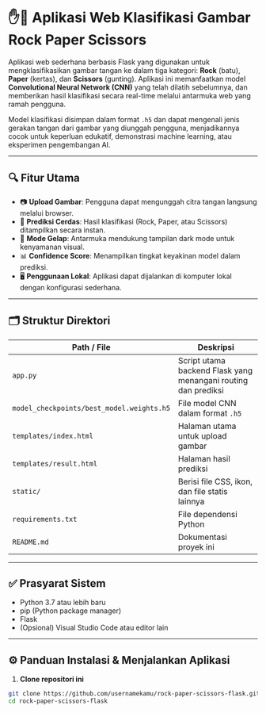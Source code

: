 # ✋🧠 Aplikasi Web Klasifikasi Gambar Rock Paper Scissors

Aplikasi web sederhana berbasis Flask yang digunakan untuk mengklasifikasikan gambar tangan ke dalam tiga kategori: **Rock** (batu), **Paper** (kertas), dan **Scissors** (gunting). Aplikasi ini memanfaatkan model **Convolutional Neural Network (CNN)** yang telah dilatih sebelumnya, dan memberikan hasil klasifikasi secara real-time melalui antarmuka web yang ramah pengguna.

Model klasifikasi disimpan dalam format `.h5` dan dapat mengenali jenis gerakan tangan dari gambar yang diunggah pengguna, menjadikannya cocok untuk keperluan edukatif, demonstrasi machine learning, atau eksperimen pengembangan AI.

---

## 🔍 Fitur Utama

- 📷 **Upload Gambar**: Pengguna dapat mengunggah citra tangan langsung melalui browser.
- 🧠 **Prediksi Cerdas**: Hasil klasifikasi (Rock, Paper, atau Scissors) ditampilkan secara instan.
- 🌙 **Mode Gelap**: Antarmuka mendukung tampilan dark mode untuk kenyamanan visual.
- 📊 **Confidence Score**: Menampilkan tingkat keyakinan model dalam prediksi.
- 🖥️ **Penggunaan Lokal**: Aplikasi dapat dijalankan di komputer lokal dengan konfigurasi sederhana.

---

## 🗂️ Struktur Direktori

| Path / File                         | Deskripsi                                                                 |
|------------------------------------|--------------------------------------------------------------------------|
| `app.py`                           | Script utama backend Flask yang menangani routing dan prediksi           |
| `model_checkpoints/best_model.weights.h5` | File model CNN dalam format `.h5`                                        |
| `templates/index.html`             | Halaman utama untuk upload gambar                                        |
| `templates/result.html`            | Halaman hasil prediksi                                                   |
| `static/`                          | Berisi file CSS, ikon, dan file statis lainnya                           |
| `requirements.txt`                 | File dependensi Python                                                   |
| `README.md`                        | Dokumentasi proyek ini                                                   |

---

## ✅ Prasyarat Sistem

- Python 3.7 atau lebih baru
- pip (Python package manager)
- Flask
- (Opsional) Visual Studio Code atau editor lain

---

## ⚙️ Panduan Instalasi & Menjalankan Aplikasi

1. **Clone repositori ini**
```bash
git clone https://github.com/usernamekamu/rock-paper-scissors-flask.git
cd rock-paper-scissors-flask
